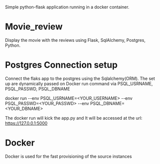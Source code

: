 Simple python-flask application running in a docker container.

# Movie_review
  Display the movie with the reviews using Flask, SqlAlchemy, Postgres, Python.

# Postgres Connection setup
  Connect the flaks app to the postgres using the Sqlalchemy(ORM). The set up are dynamically passed on Docker run command via PSQL_USRNAME, PSQL_PASSWD, PSQL_DBNAME

  docker run --env PSQL_USRNAME=<YOUR_USERNAME> --env PSQL_PASSWD=<YOUR_PASSWD> --env PSQL_DBNAME=<YOUR_DBNAME>

  The docker run will kick the app.py and It will be accessed at the url: https://127.0.0.1:5000

 # Docker
   Docker is used for the fast provisioning of the source instances 


